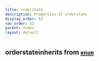 ```yaml
---
title: orderstate
description: Properties of orderstate
display_order: 53
nav_order: 53
parent: Index
layout: default
---
```


## orderstateinherits from [`enum`](./enum.html)
